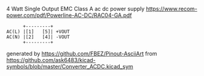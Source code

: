 4 Watt Single Output EMC Class A
ac dc power supply
https://www.recom-power.com/pdf/Powerline-AC-DC/RAC04-GA.pdf


	      +---------+
	AC(L) |[1]   [5]| +VOUT
	AC(N) |[2]   [4]| -VOUT
	      +---------+


generated by https://github.com/FBEZ/Pinout-AsciiArt from https://github.com/ask6483/kicad-symbols/blob/master/Converter_ACDC.kicad_sym